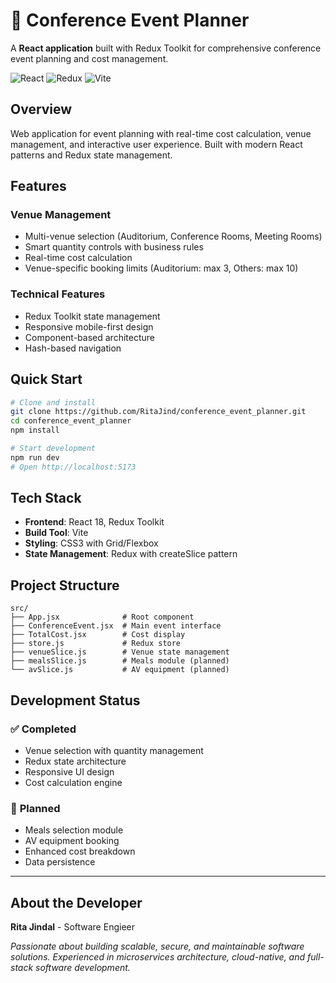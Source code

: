 # 🎯 Conference Event Planner

A **React application** built with Redux Toolkit for comprehensive conference event planning and cost management.

![React](https://img.shields.io/badge/React-18+-blue.svg)
![Redux](https://img.shields.io/badge/Redux_Toolkit-Latest-purple.svg)
![Vite](https://img.shields.io/badge/Vite-4+-yellow.svg)

##  Overview

Web application for event planning with real-time cost calculation, venue management, and interactive user experience. Built with modern React patterns and Redux state management.

##  Features

###  **Venue Management**
- Multi-venue selection (Auditorium, Conference Rooms, Meeting Rooms)
- Smart quantity controls with business rules
- Real-time cost calculation
- Venue-specific booking limits (Auditorium: max 3, Others: max 10)

###  **Technical Features**
- Redux Toolkit state management
- Responsive mobile-first design
- Component-based architecture
- Hash-based navigation

##  Quick Start

```bash
# Clone and install
git clone https://github.com/RitaJind/conference_event_planner.git
cd conference_event_planner
npm install

# Start development
npm run dev
# Open http://localhost:5173
```

##  Tech Stack

- **Frontend**: React 18, Redux Toolkit
- **Build Tool**: Vite
- **Styling**: CSS3 with Grid/Flexbox
- **State Management**: Redux with createSlice pattern

##  Project Structure

```text
src/
├── App.jsx              # Root component
├── ConferenceEvent.jsx  # Main event interface
├── TotalCost.jsx        # Cost display
├── store.js             # Redux store
├── venueSlice.js        # Venue state management
├── mealsSlice.js        # Meals module (planned)
└── avSlice.js           # AV equipment (planned)
```

##  Development Status

### ✅ **Completed**
- Venue selection with quantity management
- Redux state architecture
- Responsive UI design
- Cost calculation engine

### 🔄 **Planned**
- Meals selection module
- AV equipment booking
- Enhanced cost breakdown
- Data persistence

---

##  About the Developer

**Rita Jindal** - Software Engieer  

*Passionate about building scalable, secure, and maintainable software solutions. Experienced in microservices architecture, cloud-native, and full-stack software development.*

